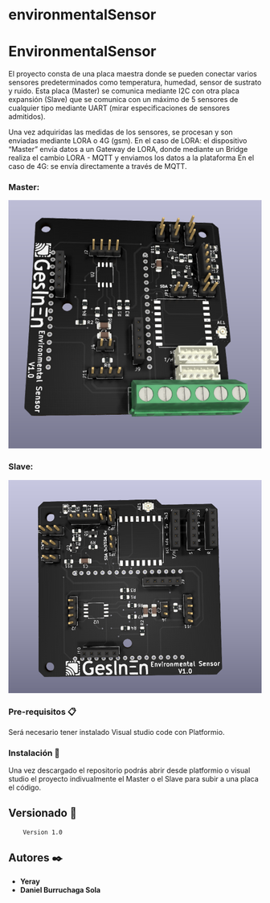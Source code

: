 # environmentalSensor

# EnvironmentalSensor

El proyecto consta de una placa maestra donde se pueden conectar varios sensores predeterminados como temperatura, humedad, sensor de sustrato y ruido. Esta placa (Master) se comunica mediante I2C con otra placa expansión (Slave) que se comunica con un máximo de 5 sensores de cualquier tipo mediante UART (mirar especificaciones de sensores admitidos).

Una vez adquiridas las medidas de los sensores, se procesan y son enviadas mediante LORA o 4G (gsm).
En el caso de LORA: el dispositivo “Master” envía datos a un Gateway de LORA, donde mediante un Bridge realiza el cambio LORA - MQTT y enviamos los datos a la plataforma
En el caso de 4G: se envía directamente a través de MQTT.
### Master:
![Master](https://github.com/danielei9/environmentalSensor_HW/blob/main/doc/Master.png)

### Slave:

![This is an image](https://github.com/danielei9/environmentalSensor_HW/blob/main/doc/Slave.png)

### Pre-requisitos 📋

Será necesario tener instalado Visual studio code con Platformio.

### Instalación 🔧
Una vez descargado el repositorio podrás abrir desde platformio o visual studio el proyecto indivualmente el Master o el Slave para subir a una placa el código.

## Versionado 📌
        Version 1.0
## Autores ✒️

* **Yeray** 
* **Daniel Burruchaga Sola** 
